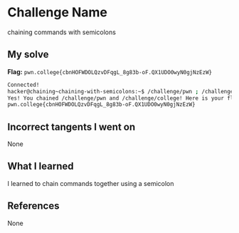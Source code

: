 # Challenge Name
chaining commands with semicolons

## My solve
**Flag:** `pwn.college{cbnHOFWDOLQzvDFqgL_8g83b-oF.QX1UDO0wyN0gjNzEzW}`

```bash
Connected!
hacker@chaining~chaining-with-semicolons:~$ /challenge/pwn ; /challenge/college
Yes! You chained /challenge/pwn and /challenge/college! Here is your flag:
pwn.college{cbnHOFWDOLQzvDFqgL_8g83b-oF.QX1UDO0wyN0gjNzEzW}
```
## Incorrect tangents I went on
None

## What I learned
I learned to chain commands together using a semicolon

## References 
None

